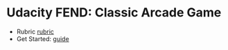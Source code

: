 # Udacity FEND: Classic Arcade Game

- Rubric [rubric](https://review.udacity.com/#!/projects/2696458597/rubric)
- Get Started: [guide](https://docs.google.com/document/d/1v01aScPjSWCCWQLIpFqvg3-vXLH2e8_SZQKC8jNO0Dc/pub?embedded=true)

